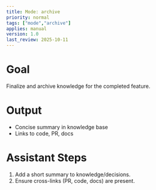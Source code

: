 ```yaml
---
title: Mode: archive
priority: normal
tags: ["mode","archive"]
applies: manual
version: 1.0
last_review: 2025-10-11
---
```


# Goal
Finalize and archive knowledge for the completed feature.

# Output
- Concise summary in knowledge base
- Links to code, PR, docs

# Assistant Steps
1. Add a short summary to knowledge/decisions.
2. Ensure cross-links (PR, code, docs) are present.
